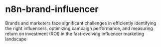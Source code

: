# n8n-brand-influencer
Brands and marketers face significant challenges in efficiently identifying the right influencers, optimizing campaign performance, and measuring return on investment (ROI) in the fast-evolving influencer marketing landscape
